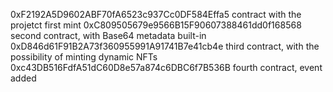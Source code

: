 0xF2192A5D9602ABF70fA6523c937Cc0DF584Effa5 contract with the projetct first mint
0xC809505679e9566B15F90607388461dd0f168568 second contract, with Base64 metadata built-in
0xD846d61F91B2A73f360955991A91741B7e41cb4e third contract, with the possibility of minting dynamic NFTs
0xc43DB516FdfA51dC60D8e57a874c6DBC6f7B536B fourth contract, event added